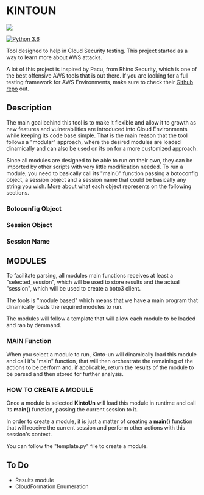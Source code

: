 # KINTOUN
<p align="left">
    <img src="https://user-images.githubusercontent.com/41388860/164986870-09e9890c-1633-4ecc-9dda-64be2b11761e.png"/>
</p>

[![Python 3.6](https://img.shields.io/badge/python-3.6-blue.svg)](https://www.python.org/downloads/release/python-360/)

Tool designed to help in Cloud Security testing. This project started as a way to learn more about AWS attacks.

A lot of this project is inspired by Pacu, from Rhino Security, which is one of the best offensive AWS tools that is out there. If you are looking for a full testing framework for AWS Environments, make sure to check their [Github repo](https://github.com/RhinoSecurityLabs/pacu) out.

## Description

The main goal behind this tool is to make it flexible and allow it to growth as new features and vulnerabilities are introduced into Cloud Environments while keeping its code base simple. That is the main reason that the tool follows a "modular" approach, where the desired modules are loaded dinamically and can also be used on its on for a more customized approach.

Since all modules are designed to be able to run on their own, they can be imported by other scripts with very little modification needed. To run a module, you need to basically call its "main()" function passing a botoconfig object, a session object and a session name that could be basically any string you wish. More about what each object represents on the following sections.

### Botoconfig Object

### Session Object

### Session Name

## MODULES 

To facilitate parsing, all modules main functions receives at least a "selected_session", which will be used to store results and the actual "session", which will be used to create a boto3 client.

The tools is "module based" which means that we have a main program that dinamically loads the required modules to run.

The modules will follow a template that will allow each module to be loaded and ran by demmand.

### MAIN Function

When you select a module to run, Kinto-un will dinamically load this module and call it's "main" function, that will then orchestrate the remaining of the actions to be perform and, if applicable, return the results of the module to be parsed and then stored for further analysis.

### HOW TO CREATE A MODULE

Once a module is selected **KintoUn** will load this module in runtime and call its **main()** function, passing the current session to it. 

In order to create a module, it is just a matter of creating a **main()** function that will receive the current session and perform other actions with this session's context.

You can follow the "template.py" file to create a module.

## To Do

- Results module
- CloudFormation Enumeration
